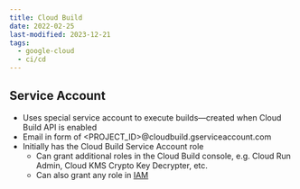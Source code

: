 ```yaml
---
title: Cloud Build
date: 2022-02-25
last-modified: 2023-12-21
tags:
  - google-cloud
  - ci/cd
---
```


## Service Account

- Uses special service account to execute builds—created when Cloud Build API is enabled
- Email in form of <PROJECT_ID>@cloudbuild.gserviceaccount.com
- Initially has the Cloud Build Service Account role
	- Can grant additional roles in the Cloud Build console, e.g. Cloud Run Admin, Cloud KMS Crypto Key Decrypter, etc.
	- Can also grant any role in [IAM](notes/Cloud%20IAM.md)
